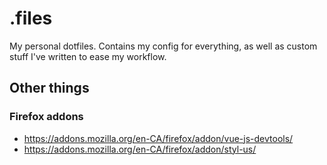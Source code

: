 # .files

My personal dotfiles. Contains my config for everything, as well as custom stuff I've written to ease my workflow.

## Other things

### Firefox addons
- https://addons.mozilla.org/en-CA/firefox/addon/vue-js-devtools/
- https://addons.mozilla.org/en-CA/firefox/addon/styl-us/
